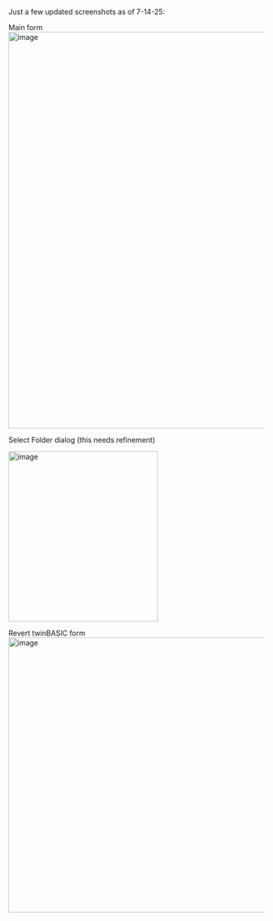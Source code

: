 Just a few updated screenshots as of 7-14-25:

Main form
<img width="786" height="780" alt="image" src="https://github.com/user-attachments/assets/5b657f81-de8f-431a-800a-c29e3bb2bf6b" />

Select Folder dialog (this needs refinement)

<img width="294" height="335" alt="image" src="https://github.com/user-attachments/assets/3eb63878-fdd0-43c9-97f1-980037411db8" />


Revert twinBASIC form
<img width="702" height="541" alt="image" src="https://github.com/user-attachments/assets/6353517b-7cdf-4724-b8d5-67836eb8ed03" />


